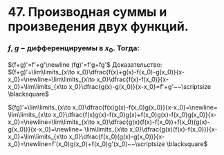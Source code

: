 # 47. Производная суммы и произведения двух функций.

### $f, g~-~$дифференцируемы в $x_0$. Тогда:
$(f+g)'=f'+g'\newline
(fg)'=f'g+fg'$
Доказательство:
$(f+g)'=\lim\limits_{x\to x_0}\dfrac{f(x)+g(x)-f(x_0)-g(x_0)}{x-x_0}=\newline=\lim\limits_{x\to x_0}\dfrac{f(x)-f(x_0)}{x-x_0}+\lim\limits_{x\to x_0}\dfrac{g(x)-g(x_0)}{x-x_0}=f'+g'~~\scriptsize \blacksquare$

$(fg)'=\lim\limits_{x\to x_0}\dfrac{f(x)g(x)-f(x_0)g(x_0)}{x-x_0}=\newline=
\lim\limits_{x\to x_0}\dfrac{f(x)g(x)-f(x_0)g(x)+f(x_0)g(x)-f(x_0)g(x_0)}{x-x_0}=\newline=\lim\limits_{x\to x_0}\dfrac{g(x)(f(x)-f(x_0))+f(x_0)(g(x)-g(x_0))}{x-x_0}=\newline=
\lim\limits_{x\to x_0}\dfrac{g(x)(f(x)-f(x_0))}{x-x_0}+\lim\limits_{x\to x_0}\dfrac{f(x_0)(g(x)-g(x_0))}{x-x_0}=\newline=f'(x_0)g(x_0)+f(x_0)g'(x_0)~~\scriptsize \blacksquare$